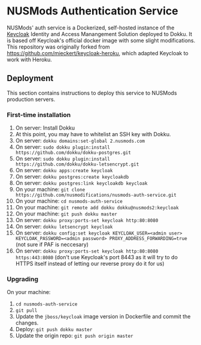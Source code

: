 # NUSMods Authentication Service

NUSMods' auth service is a Dockerized, self-hosted instance of the
[Keycloak](https://www.keycloak.org) Identity and Access Manangement Solution
deployed to Dokku. It is based off Keycloak's official docker image with some
slight modifications. This repository was originally forked from
https://github.com/mieckert/keycloak-heroku, which adapted Keycloak to work
with Heroku.

## Deployment

This section contains instructions to deploy this service to NUSMods
production servers.

### First-time installation

1. On server: Install Dokku
1. At this point, you may have to whitelist an SSH key with Dokku.
1. On server: `dokku domains:set-global 2.nusmods.com`
1. On server: `sudo dokku plugin:install https://github.com/dokku/dokku-postgres.git`
1. On server: `sudo dokku plugin:install https://github.com/dokku/dokku-letsencrypt.git`
1. On server: `dokku apps:create keycloak`
1. On server: `dokku postgres:create keycloakdb`
1. On server: `dokku postgres:link keycloakdb keycloak`
1. On your machine: `git clone https://github.com/nusmodifications/nusmods-auth-service.git`
1. On your machine: `cd nusmods-auth-service`
1. On your machine: `git remote add dokku dokku@nusmods2:keycloak`
1. On your machine: `git push dokku master`
1. On server: `dokku proxy:ports-set keycloak http:80:8080`
1. On server: `dokku letsencrypt keycloak`
1. On server: `dokku config:set keycloak KEYCLOAK_USER=<admin user> KEYCLOAK_PASSWORD=<admin password> PROXY_ADDRESS_FORWARDING=true` (not sure if PAF is neccesary)
1. On server: `dokku proxy:ports-set keycloak http:80:8080 https:443:8080` (don't use Keycloak's port 8443 as it will try to do HTTPS itself instead of letting our reverse proxy do it for us)

### Upgrading

On your machine:

1. `cd nusmods-auth-service`
1. `git pull`
1. Update the `jboss/keycloak` image version in Dockerfile and commit the changes.
1. Deploy: `git push dokku master`
1. Update the origin repo: `git push origin master`

